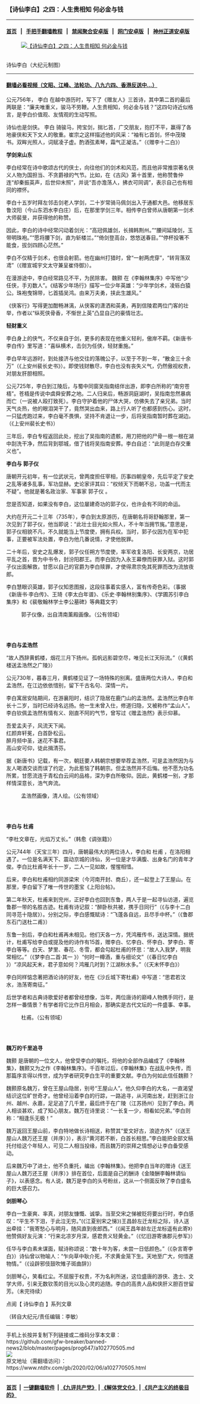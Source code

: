 ### 【诗仙李白】之四：人生贵相知 何必金与钱
------------------------

#### [首页](https://github.com/gfw-breaker/banned-news2/blob/master/README.md) &nbsp;&nbsp;|&nbsp;&nbsp; [手把手翻墙教程](https://github.com/gfw-breaker/guides/wiki) &nbsp;&nbsp;|&nbsp;&nbsp; [禁闻聚合安卓版](https://github.com/gfw-breaker/bn-android) &nbsp;&nbsp;|&nbsp;&nbsp; [网门安卓版](https://github.com/oGate2/oGate) &nbsp;&nbsp;|&nbsp;&nbsp; [神州正道安卓版](https://github.com/SzzdOgate/update) 



<div><div class="featured_image">
 <a href="https://i.ntdtv.com/assets/uploads/2020/02/d1e4dae74d2a798d987c2f7505d4a88b-676-1-1.jpg" target="_blank">
  <figure>
   <img alt="【诗仙李白】之四：人生贵相知 何必金与钱" src="https://i.ntdtv.com/assets/uploads/2020/02/d1e4dae74d2a798d987c2f7505d4a88b-676-1-1-800x450.jpg"/>
  </figure><br/>
 </a>
 <span class="caption">
  诗仙李白（大纪元制图）
 </span>
</div>
</div><hr/>

#### [翻墙必看视频（文昭、江峰、法轮功、八九六四、香港反送中...）](http://167.172.214.107/home.html)

<div><div class="post_content" itemprop="articleBody">
 <p>
  公元756年，
  <ok href="https://www.ntdtv.com/gb/李白.htm">
   李白
  </ok>
  在越中游历时，写下了《赠友人》三首诗，其中第二首的最后两联是：“廉夫唯重义，骏马不劳鞭。人生贵相知，何必金与钱？”这四句诗近似格言，是李白价值观、友情观的生动写照。
 </p>
 <p>
  诗仙也是剑侠。
  <ok href="https://www.ntdtv.com/gb/李白.htm">
   李白
  </ok>
  骑骏马，挎宝剑，揣匕首，广交朋友，抱打不平，赢得了各地豪侠和天下文人的敬重。崔宗之这样描述他的风采：“袖有匕首剑，怀中茂陵书。双眸光照人，词赋凌子虚。酌酒弦素琴，霜气正凝洁。”（《赠李十二白》）
 </p>
 <p>
  <strong>
   学剑来山东
  </strong>
 </p>
 <p>
  李白经常在诗中歌颂古代的侠士，向往他们的剑术和风范，而且他非常推崇著名侠义人物为国担当、不贪爵禄的气节。比如，在《古风》第十首里，他称赞鲁仲连“却秦振英声，后世仰末照”，并说“吾亦澹荡人，拂衣可同调”，表示自己也有相同的襟怀。
 </p>
 <p>
  李白十五岁时拜左邻击剑老人学剑，二十岁常骑马佩剑出入于通都大邑。他移居东鲁汶阳（今山东泗水李白庄）后，在那里学剑三年。相传李白曾师从唐朝第一剑术大师裴旻，并获得他的称赞。
 </p>
 <p>
  因此，李白的诗中经常闪动着剑光：“高冠佩雄剑，长揖韩荆州。”“腰间延陵剑，玉带明珠袍。”“愿将腰下剑，直为斩楼兰。”“倚剑登高台，悠悠送春目。”“停杯投箸不能食，拔剑四顾心茫然。”
 </p>
 <p>
  李白不仅精于剑术，也很会射箭。他在幽州打猎时，曾“一射两虎穿”，“转背落双鸢”（《赠宣城宇文太守兼呈崔侍御》）。
 </p>
 <p>
  在漫游途中，李白经常路见不平，为民除害。
  <ok href="https://www.ntdtv.com/gb/魏颢.htm">
   魏颢
  </ok>
  在《李翰林集序》中写他“少任侠，手刃数人”。《结客少年场行》描写一位少年英雄：“少年学剑术，凌轹白猿公。珠袍曳锦带，匕首插吴鸿。由来万夫勇，挟此生雄风。”
 </p>
 <p>
  《侠客行》写得更加酣畅淋漓，从侠客的潇洒和英勇，再到信陵君两位门客的壮举，作者以“纵死侠骨香，不惭世上英”凸显自己的豪情壮志。
 </p>
 <p>
  <strong>
   轻财重义
  </strong>
 </p>
 <p>
  李白身上的侠气，不仅来自于剑，更多的表现在他重义轻利，傲岸不羁。《新唐书‧李白传》里写道：“喜纵横术，击剑为任侠，轻财重施。”
 </p>
 <p>
  李白早年远游时，到处接济与他交往的落魄公子，以至于不到一年，“散金三十余万”（《上安州裴长史书》）。即使钱财散尽，李白也没有丧失义气，仍然傲视权贵，对朋友肝胆相照。
 </p>
 <p>
  公元725年，李白到江陵后，与蜀中同窗吴指南结伴出游，即李白所称的“南穷苍梧”。苍梧是传说中虞舜安葬之地。二人归来后，畅游洞庭湖时，吴指南忽然暴病而亡（一说被人殴打致死）。李白守护着他的尸体大哭，仿佛失去了亲兄弟。当时天气炎热，他的眼泪哭干了，竟然哭出血来，路上行人听了也都感到伤心。这时，一只猛虎跑过来，李白毫不畏惧，坚持不肯退让一步，后将吴指南暂时葬在湖边。（《上安州裴长史书》）
 </p>
 <p>
  三年后，李白专程返回此处，挖出了吴指南的遗骸，用刀把他的尸骨一根一根在湖中刮洗干净，然后背到鄂城，借了钱将吴指南安葬。李白自述：“此则是白存交重义也”。
 </p>
 <p>
  <strong>
   李白与
   <ok href="https://www.ntdtv.com/gb/郭子仪.htm">
    郭子仪
   </ok>
  </strong>
 </p>
 <p>
  唐朝开元初年，有一位武状元，曾两度担任宰相，历事四朝皇帝，先后平定了安史之乱等诸多乱事，军功显赫。史论家评其曰：“权倾天下而朝不忌，功盖一代而主不疑”。他就是著名政治家、军事家
  <ok href="https://www.ntdtv.com/gb/郭子仪.htm">
   郭子仪
  </ok>
  。
 </p>
 <p>
  您是否知道，如果没有李白，这位屡建奇功的郭子仪，也许会有不同的命运。
 </p>
 <p>
  大约在开元二十三年（735年），李白到太原游历，在唐朝名将哥舒翰那里，第一次见到了郭子仪，他当即说：“此壮士目光如火照人，不十年当拥节旄。”意思是，郭子仪相貌不凡，不久就能当上节度使，拥有兵权。当时，郭子仪因为在军中犯事，正要被军法处置，李白为他几番说情，才使他脱罪。
 </p>
 <p>
  二十年后，安史之乱爆发，郭子仪任朔方节度使，率军收复洛阳、长安两京，功居平乱之首，晋为中书令，封汾阳郡王。而李白因为入永王幕僚而获罪入狱。这时郭子仪出面解救，甘愿以自己的官爵为李白赎罪，才使得肃宗免其死罪而改为流放夜郎。
 </p>
 <p>
  李白慧眼识英雄，郭子仪知恩图报，这段往事着实感人，富有传奇色彩。（事据《新唐书‧李白传》、王琦《李太白年谱》、《乐史·李翰林别集序》、《学圃苏引李白集序》和《裴敬翰林学士李公墓碑》等典籍文字）
 </p>
 <figure class="wp-caption alignnone" id="attachment_102770518" style="width: 390px">
  <img alt="" class="size-full wp-image-102770518" src="https://i.ntdtv.com/assets/uploads/2020/02/1608251846192669.jpg">
   <br/><figcaption class="wp-caption-text">
    郭子仪像，出自清南薰殿画像。（公有领域）
   </figcaption><br/>
  </img>
 </figure><br/>
 <p>
  <strong>
   李白与孟浩然
  </strong>
 </p>
 <p>
  “故人西辞黄鹤楼，烟花三月下扬州。孤帆远影碧空尽，唯见长江天际流。”（《黄鹤楼送孟浩然之广陵》）
 </p>
 <p>
  公元730年，暮春三月，黄鹤楼见证了一场特殊的别离。盛唐两位大诗人，李白和孟浩然，在江边依依惜别，留下千古名句、深情一片。
 </p>
 <p>
  李白寓居安陆期间，在游襄阳时，结识了隐居在鹿门山的孟浩然。孟浩然比李白年长十二岁，当时已经诗名远扬。他一生未曾入仕，修道归隐，又被称作“孟山人”。李白钦佩孟浩然有情有义、刚直不阿的气节，曾写过《赠孟浩然》表示仰慕。
 </p>
 <p>
  吾爱孟夫子，风流天下闻。
  <br/>
  红颜弃轩冕，白首卧松云。
  <br/>
  醉月频中圣，迷花不事君。
  <br/>
  高山安可仰，徒此揖清芬。
 </p>
 <p>
  据《新唐书》记载，有一次，朝廷要人韩朝宗想要举荐孟浩然，可是孟浩然因为与友人喝酒交谈而误了约定，为此惹恼了韩朝宗。但孟浩然并不后悔。他不愿为功名所累，甘愿流连于青松白云间的品格，深为李白所敬仰。因此，黄鹤楼一别，才那样情深意长，浩气奔流。
 </p>
 <figure class="wp-caption alignnone" id="attachment_102770517" style="width: 600px">
  <img alt="" class="size-medium wp-image-102770517" src="https://i.ntdtv.com/assets/uploads/2020/02/201292684310-600x634.jpg">
   <br/><figcaption class="wp-caption-text">
    孟浩然画像，清人绘。（公有领域）
   </figcaption><br/>
  </img>
 </figure><br/>
 <p>
  <strong>
   李白与
   <ok href="https://www.ntdtv.com/gb/杜甫.htm">
    杜甫
   </ok>
  </strong>
 </p>
 <p>
  “李杜文章在，光焰万丈长。”（韩愈《调张籍》）
 </p>
 <p>
  公元744年（天宝三年）四月，唐朝最伟大的两位诗人，李白和
  <ok href="https://www.ntdtv.com/gb/杜甫.htm">
   杜甫
  </ok>
  ，在洛阳相遇了。一位是名满天下、震动京城的诗仙，另一位是才华满腹、出身名门的青年才俊。李白比杜甫年长十一岁，二人一见如故，惺惺相惜。
 </p>
 <p>
  后来，李白和杜甫相约同游梁宋（今河南开封、商丘），还一起登上了王屋山。在那里，李白留下了唯一传世的墨宝《上阳台帖》。
 </p>
 <p>
  第二年秋天，杜甫来到兖州，正好李白也回到东鲁，两人于是一起寻仙访道，遍览鲁郡一带的名胜古迹。杜甫有诗记叙：“醉卧秋共被，携手日同行”（《与李十二白同寻范十隐居》）。分别之际，李白感慨赋诗：“飞蓬各自远，且尽手中杯。”（《鲁郡东石门送杜二甫》）
 </p>
 <p>
  东鲁一别后，李白和杜甫再未相见。他们天各一方，凭鸿雁传书，送达深情。据统计，杜甫写给李白或提及他的诗作有15首，赠李白、忆李白、怀李白、梦李白、寄李白等等。白天、梦里、春花、冬雪，都会勾起杜甫的怀思：“故人入我梦，明我常相忆。”（《梦李白二首·其一 》）“何时一樽酒，重与细论文”（《春日忆李白 》）“凉风起天末，君子意如何？鸿雁几时到？江湖秋水多。”（《天末怀李白》）
 </p>
 <p>
  李白同样惦念著把酒论诗的好友，他在《沙丘城下寄杜甫》中写道：“思君若汶水，浩荡寄南征。”
 </p>
 <p>
  后世学者和古典诗歌爱好者都曾经想像，当年，两位唐诗的巅峰人物携手同行，是怎样一番情景？有学者将它比作日月相会，那确实是古代文坛的一件盛事、幸事。
 </p>
 <figure class="wp-caption alignnone" id="attachment_102770516" style="width: 500px">
  <img alt="" class="size-full wp-image-102770516" src="https://i.ntdtv.com/assets/uploads/2020/02/200667161116.jpg"/>
  <br/><figcaption class="wp-caption-text">
   杜甫。（公有领域）
  </figcaption><br/>
 </figure><br/>
 <p>
  <strong>
   魏万的千里追寻
  </strong>
 </p>
 <p>
  <ok href="https://www.ntdtv.com/gb/魏颢.htm">
   魏颢
  </ok>
  是唐朝的一位文人，他曾受李白的嘱托，将他的全部作品编成了《李翰林集》，魏颢又为之作《李翰林集序》。千百年过后，《李翰林集》在战乱中失传，而那篇序言得以传世，成为学者研究李白生平的重要文献。李白为何如此信任魏颢？
 </p>
 <p>
  魏颢原名魏万，曾在王屋山隐居，别号“王屋山人”。他久仰李白的大名，一直渴望结识这位旷世奇才。他曾经沿着李白的行踪，一路追寻，从河南出发，赶到浙江台州、越州、永嘉，足足追了几千里，最后终于在广陵（江苏扬州）见到了李白。两人相谈甚欢，成了知心朋友。魏万在诗里说：“一长复一少，相看如兄弟。”李白则称：“相逢乐无极！”
 </p>
 <p>
  魏万返回王屋山前，李白特地做长诗相送，称赞其“爱文好古，浪迹方外”（《送王屋山人魏万还王屋（并序）》），表示“黄河若不断，白首长相思。”李白能把全部文稿托付给这个年轻人，可见二人相当投缘，而且魏万的崇拜之情想必让李白备受感动。
 </p>
 <p>
  后来魏万中了进士，他不负重托，编出《李翰林集》。他把李白当年的赠诗《送王屋山人魏万还王屋（并序）》排在首位，后面是自己的酬诗《金陵酬李翰林谪仙子》，以表感念。有人说，魏万是李白的头号粉丝，这从一个侧面反映了李白盛名的巨大感召力。
 </p>
 <p>
  <strong>
   剑胆琴心
  </strong>
 </p>
 <p>
  李白一生豪爽、率真，对朋友慷慨、诚挚。当至交宋之悌被贬将要出行时，李白感叹：“平生不下泪，于此泣无穷。”(《江夏别宋之悌》)王昌龄左迁龙标之际，诗人送出牵挂：“我寄愁心与明月，随风直到夜郎西。”（《闻王昌年龄左迁龙标遥有此寄》）他赞佩好友元演：“行来北凉岁月深，感君贵义轻黄金。”（《忆旧游寄谯郡元参军》）
 </p>
 <p>
  任华与李白素未谋面，赋诗称颂说：“数十年为客，未尝一日低颜色。”（《杂言寄李白》）诗仙曾以物喻人：“乍向草中耿介死，不求黄金笼下生。天地至广大，何惜遂物情。”（《设辟邪伎鼓吹雉子斑曲辞》）
 </p>
 <p>
  剑胆琴心，笑看红尘。不屈服于权贵，不为名利所迷，这位盛唐的游侠、逸士、文学大师，引来无数钦羡的目光以及心灵的追随。李白的高贵人品和侠肝义胆百世留芳。（未完待续）
 </p>
 <p>
  点阅【
  <ok href="https://www.ntdtv.com/gb/诗仙李白.htm">
   诗仙李白
  </ok>
  】系列文章
 </p>
 <p>
  （转自大纪元/责任编辑：李敏）
 </p>
 <div class="single_ad">
 </div>
</div>
</div>
<hr/>
手机上长按并复制下列链接或二维码分享本文章：<br/>
https://github.com/gfw-breaker/banned-news2/blob/master/pages/prog647/a102770505.md <br/>
<a href='https://github.com/gfw-breaker/banned-news2/blob/master/pages/prog647/a102770505.md'><img src='https://github.com/gfw-breaker/banned-news2/blob/master/pages/prog647/a102770505.md.png'/></a> <br/>
原文地址（需翻墙访问）：https://www.ntdtv.com/gb/2020/02/06/a102770505.html


------------------------
#### [首页](https://github.com/gfw-breaker/banned-news2/blob/master/README.md) &nbsp;|&nbsp; [一键翻墙软件](https://github.com/gfw-breaker/nogfw/blob/master/README.md) &nbsp;| [《九评共产党》](https://github.com/gfw-breaker/9ping.md/blob/master/README.md#九评之一评共产党是什么) | [《解体党文化》](https://github.com/gfw-breaker/jtdwh.md/blob/master/README.md) | [《共产主义的终极目的》](https://github.com/gfw-breaker/gczydzjmd.md/blob/master/README.md)


<img src='http://gfw-breaker.win/banned-news2/pages/prog647/a102770505.md' width='0px' height='0px'/>